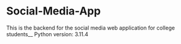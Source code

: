 # Social-Media-App
This is the backend for the social media web application for college students__
Python version: 3.11.4
